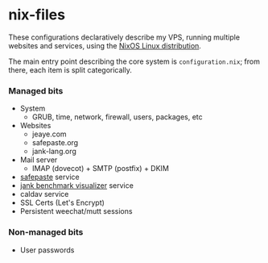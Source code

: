 nix-files
===

These configurations declaratively describe my VPS, running multiple websites
and services, using the [NixOS Linux distribution](http://nixos.org).

The main entry point describing the core system is `configuration.nix`; from
there, each item is split categorically.

### Managed bits
* System
  * GRUB, time, network, firewall, users, packages, etc
* Websites
  * jeaye.com
  * safepaste.org
  * jank-lang.org
* Mail server
  * IMAP (dovecot) + SMTP (postfix) + DKIM
* [safepaste](https://github.com/jeaye/safepaste) service
* [jank benchmark visualizer](http://bench.jank-lang.org/) service
* caldav service
* SSL Certs (Let's Encrypt)
* Persistent weechat/mutt sessions

### Non-managed bits
* User passwords
